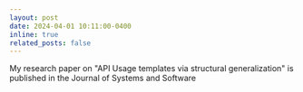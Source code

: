 ```yaml
---
layout: post
date: 2024-04-01 10:11:00-0400
inline: true
related_posts: false
---
```


My research paper on "API Usage templates via structural generalization" is published in the Journal of Systems and Software